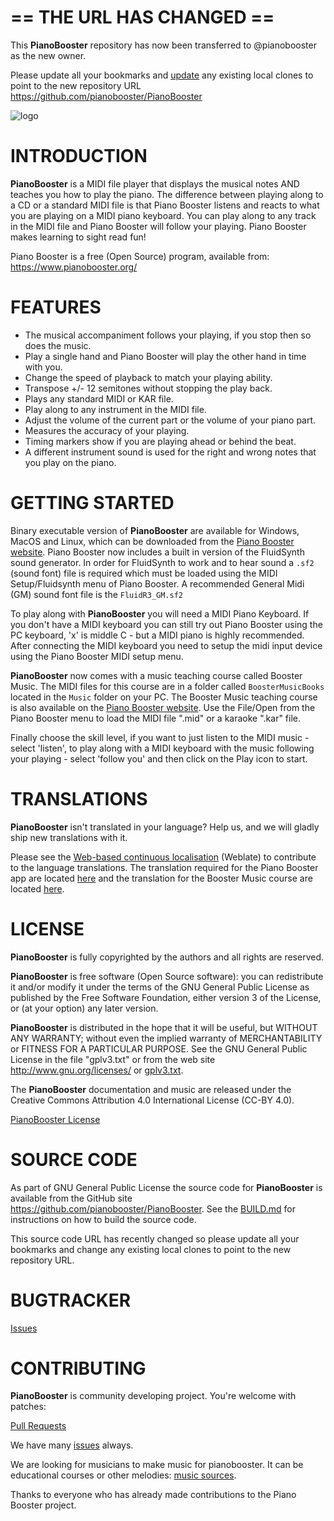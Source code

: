 # == THE URL HAS CHANGED ==

This **PianoBooster** repository has now been transferred to @pianobooster as the new owner.

Please update all your bookmarks and [update](https://docs.github.com/en/free-pro-team@latest/github/using-git/changing-a-remotes-url) any existing local clones to point to the new repository URL https://github.com/pianobooster/PianoBooster

![logo](logo/Logotype_horizontal.png)


# INTRODUCTION

**PianoBooster** is a MIDI file player that displays the musical notes AND teaches you how to
play the piano.
The difference between playing along to a CD or a standard MIDI file
is that Piano Booster listens and reacts to what you are playing on a
MIDI piano keyboard.
You can play along to any track in the MIDI file and Piano Booster will
follow your playing. Piano Booster makes learning to sight read fun!

Piano Booster is a free (Open Source) program, available from: <https://www.pianobooster.org/>

# FEATURES

* The musical accompaniment follows your playing, if you stop then so does the music.
* Play a single hand and Piano Booster will play the other hand in time with you.
* Change the speed of playback to match your playing ability.
* Transpose +/- 12 semitones without stopping the play back.
* Plays any standard MIDI or KAR file.
* Play along to any instrument in the MIDI file.
* Adjust the volume of the current part or the volume of your piano part.
* Measures the accuracy of your playing.
* Timing markers show if you are playing ahead or behind the beat.
* A different instrument sound is used for the right and wrong notes that you play on the piano.


# GETTING STARTED

Binary executable version of **PianoBooster** are available for Windows, MacOS and Linux, which can be downloaded from the [Piano Booster website](<https://www.pianobooster.org/>).
Piano Booster now includes a built in version of the FluidSynth sound generator.
In order for FluidSynth to work and to hear sound a `.sf2` (sound font) file is required which must be loaded using the MIDI Setup/Fluidsynth menu of Piano Booster.
A recommended General Midi (GM) sound font file is the `FluidR3_GM.sf2`

To play along with **PianoBooster** you will need a MIDI Piano Keyboard.
If you don't have a MIDI keyboard you can still try out Piano Booster using the PC keyboard, 'x' is middle C - but a MIDI piano is highly recommended.
After connecting the MIDI keyboard you need to setup the midi input device using
the Piano Booster MIDI setup menu.

**PianoBooster** now comes with a music teaching course called Booster Music.
The MIDI files for this course are in a folder called `BoosterMusicBooks` located in the `Music` folder on your PC.
The Booster Music teaching course is also available on the [Piano Booster website](<https://www.pianobooster.org/>).
Use the File/Open from the Piano Booster menu to load the MIDI file ".mid" or a karaoke ".kar" file.

Finally choose the skill level, if you want to
just listen to the MIDI music  - select 'listen', to play along with a MIDI keyboard with
the music following your playing - select 'follow you' and then click on the Play icon to
start.

# TRANSLATIONS

**PianoBooster** isn't translated in your language? Help us, and we will gladly ship
new translations with it.

Please see the [Web-based continuous localisation](https://hosted.weblate.org/projects/pianobooster/) (Weblate) to contribute to the language translations.
The translation required for the Piano Booster app are located [here](https://hosted.weblate.org/projects/pianobooster/pianobooster/) and the translation for the Booster Music course are located [here](https://hosted.weblate.org/projects/pianobooster/boostermusic/).


# LICENSE

**PianoBooster** is fully copyrighted by the authors and all rights are reserved.

**PianoBooster** is free software (Open Source software): you can redistribute it and/or modify
it under the terms of the GNU General Public License as published by the Free Software
Foundation, either version 3 of the License, or (at your option) any later version.

**PianoBooster** is distributed in the hope that it will be useful, but WITHOUT ANY WARRANTY;
without even the implied warranty of MERCHANTABILITY or FITNESS FOR A PARTICULAR PURPOSE.
See the GNU General Public License in the file "gplv3.txt" or from the web site
<http://www.gnu.org/licenses/> or [gplv3.txt](gplv3.txt).

The **PianoBooster** documentation and music are released under the Creative Commons Attribution 4.0 International License (CC-BY 4.0).

[PianoBooster License](license.txt)

# SOURCE CODE

As part of GNU General Public License the source code for **PianoBooster** is available from
the GitHub site  <https://github.com/pianobooster/PianoBooster>. See the [BUILD.md](BUILD.md) for
instructions on how to build the source code.

This source code URL has recently changed so please update all your bookmarks and change any existing local clones to point to the new repository URL.


# BUGTRACKER

[Issues](https://github.com/pianobooster/PianoBooster/issues)

# CONTRIBUTING

**PianoBooster** is community developing project. You're welcome with patches:

[Pull Requests](https://github.com/pianobooster/PianoBooster/pulls)

We have many [issues](https://github.com/pianobooster/PianoBooster/issues) always.

We are looking for musicians to make music for pianobooster. It can be educational courses or other melodies: [music sources](https://github.com/pianobooster/BoosterMusic).


Thanks to everyone who has already made contributions to the Piano Booster project.
